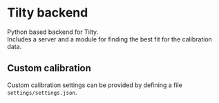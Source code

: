 # Tilty backend
Python based backend for Tilty. \
Includes a server and a module for finding the best fit for the calibration data.

## Custom calibration 
Custom calibration settings can be provided by defining a file `settings/settings.json`.
